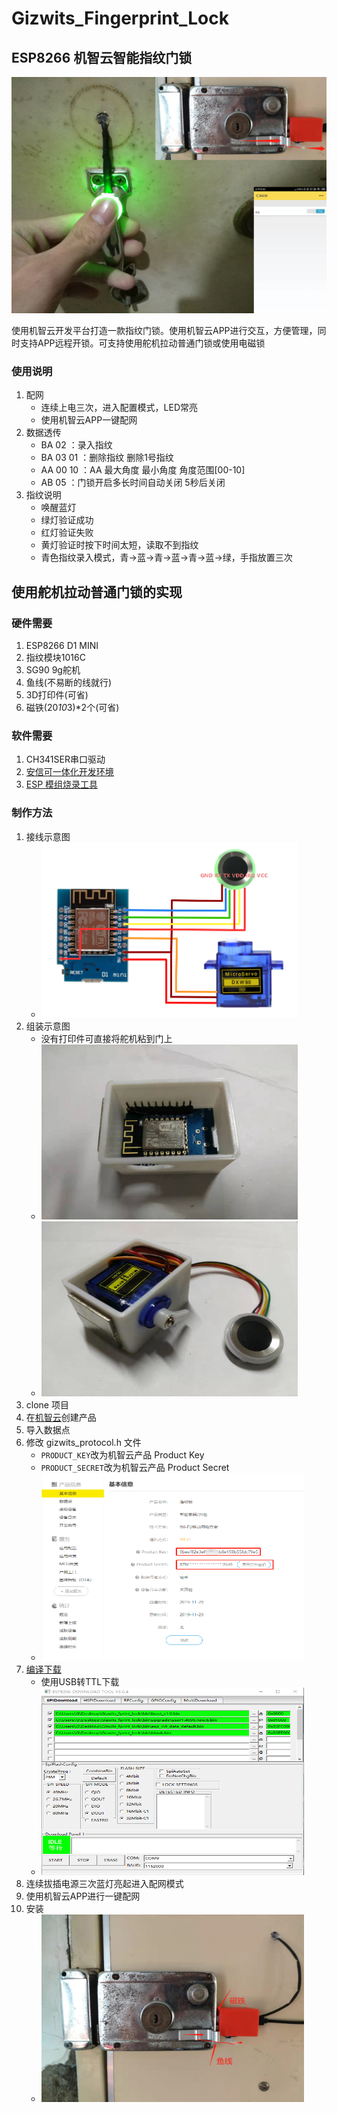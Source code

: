 # Gizwits_Fingerprint_Lock
## ESP8266 机智云智能指纹门锁
<img src="./image/演示图.jpg">

使用机智云开发平台打造一款指纹门锁。使用机智云APP进行交互，方便管理，同时支持APP远程开锁。可支持使用舵机拉动普通门锁或使用电磁锁

### 使用说明
1. 配网
    * 连续上电三次，进入配置模式，LED常亮
    * 使用机智云APP一键配网
2. 数据透传
    * BA 02 ：录入指纹
    * BA 03 01 ：删除指纹  删除1号指纹 
    * AA 00 10 ：AA 最大角度 最小角度  角度范围[00-10]
    * AB 05 ：门锁开启多长时间自动关闭   5秒后关闭
3. 指纹说明
    * 唤醒蓝灯
    * 绿灯验证成功
    * 红灯验证失败
    * 黄灯验证时按下时间太短，读取不到指纹
    * 青色指纹录入模式，青->蓝->青->蓝->青->蓝->绿，手指放置三次

## 使用舵机拉动普通门锁的实现

### 硬件需要
1. ESP8266 D1 MINI
2. 指纹模块1016C
3. SG90 9g舵机
4. 鱼线(不易断的线就行)
5. 3D打印件(可省)
6. 磁铁(20*10*3)*2个(可省)

### 软件需要
1. CH341SER串口驱动
3. [安信可一体化开发环境](https://wiki.ai-thinker.com/ai_ide_install)
2. [ESP 模组烧录工具](https://wiki.ai-thinker.com/_media/tools/flash_download_tools_v3.6.6.zip)

### 制作方法
1. 接线示意图
    * <img src="./image/接线图.png"  height="280" width="410">
2. 组装示意图
    * 没有打印件可直接将舵机粘到门上
    * <img src="./image/组装示意图1.jpg"  height="280" width="410">
    * <img src="./image/组装示意图2.jpg"  height="280" width="410">
3. clone 项目
4. 在[机智云](https://dev.gizwits.com/zh-cn/developer/)创建产品
5. 导入数据点
6. 修改 gizwits_protocol.h 文件
    * `PRODUCT_KEY`改为机智云产品 Product Key
    * `PRODUCT_SECRET`改为机智云产品 Product Secret
    * <img src="./image/机智云产品信息.png"  height="300" width="420"> 
7. [编译下载](https://wiki.ai-thinker.com/esp8266)
    * 使用USB转TTL下载
    * <img src="./image/烧录示意图.png"  height="300" width="420"> 
8. 连续拔插电源三次蓝灯亮起进入配网模式
9. 使用机智云APP进行一键配网
10. 安装
    * <img src="./image/安装图.png"  height="300" width="420">